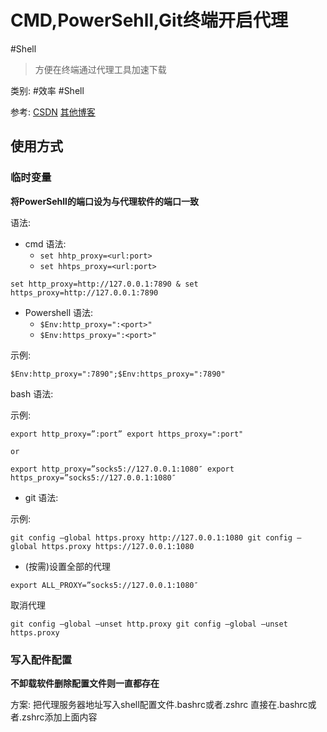 # CMD,PowerSehll,Git终端开启代理

#Shell

> 方便在终端通过代理工具加速下载

类别:
#效率 #Shell

参考:
[CSDN](https://blog.csdn.net/qq_27879651/article/details/109749112)
[其他博客](https://bestproxy.cc/4339.html)

## 使用方式

### 临时变量

**将PowerSehll的端口设为与代理软件的端口一致**

语法:

- cmd 语法:
    - `set hhtp_proxy=<url:port>`
    - `set hhtps_proxy=<url:port>`

```Shell
set http_proxy=http://127.0.0.1:7890 & set https_proxy=http://127.0.0.1:7890
```

- Powershell 语法:
    - `$Env:http_proxy=":<port>"`
    - `$Env:https_proxy=":<port>"`

示例:

```Shell
$Env:http_proxy=":7890";$Env:https_proxy=":7890"
```

bash 语法:

示例:

```Shell
export http_proxy=”:port” export https_proxy=":port"

or

export http_proxy=”socks5://127.0.0.1:1080″ export https_proxy=”socks5://127.0.0.1:1080″
```

- git 语法:

示例:

```
git config –global https.proxy http://127.0.0.1:1080 git config –global https.proxy https://127.0.0.1:1080
```

- (按需)设置全部的代理

```Shell
export ALL_PROXY=”socks5://127.0.0.1:1080″
```

取消代理

```
git config –global –unset http.proxy git config –global –unset https.proxy
```

### 写入配件配置

**不卸载软件删除配置文件则一直都存在**

方案: 把代理服务器地址写入shell配置文件.bashrc或者.zshrc 直接在.bashrc或者.zshrc添加上面内容